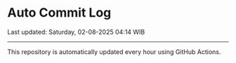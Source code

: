 # Auto Commit Log

Last updated: Saturday, 02-08-2025 04:14 WIB

---

This repository is automatically updated every hour using GitHub Actions.
